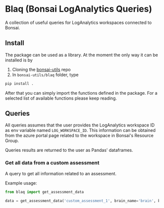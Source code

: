 # Blaq (Bonsai LogAnalytics Queries)

A collection of useful queries for LogAnalytics workspaces connected to
Bonsai.

## Install

The package can be used as a library. At the moment the only way it can be
installed is by

1. Cloning the [bonsai-utils](https://github.com/mzat-msft/bonsai-utils) repo
2. In `bonsai-utils/blaq` folder, type

```bash
pip install .
```

After that you can simply import the functions defined in the package.
For a selected list of available functions please keep reading.

## Queries

All queries assumes that the user provides the LogAnalytics workspace ID as
env variable named `LOG_WORKSPACE_ID`. This information can be obtained from
the azure portal page related to the workspace in Bonsai's Resource Group.

Queries results are returned to the user as Pandas' dataframes.

### Get all data from a custom assessment

A query to get all information related to an assessment.

Example usage:

```python
from blaq import get_assessment_data

data = get_assessment_data('custom_assessment_1', brain_name='brain', brain_version='21')
```

